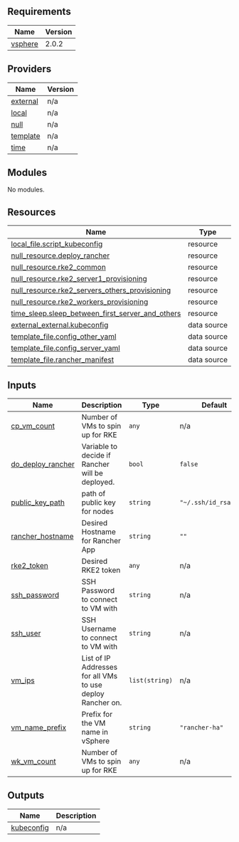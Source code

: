 ## Requirements

| Name | Version |
|------|---------|
| <a name="requirement_vsphere"></a> [vsphere](#requirement\_vsphere) | 2.0.2 |

## Providers

| Name | Version |
|------|---------|
| <a name="provider_external"></a> [external](#provider\_external) | n/a |
| <a name="provider_local"></a> [local](#provider\_local) | n/a |
| <a name="provider_null"></a> [null](#provider\_null) | n/a |
| <a name="provider_template"></a> [template](#provider\_template) | n/a |
| <a name="provider_time"></a> [time](#provider\_time) | n/a |

## Modules

No modules.

## Resources

| Name | Type |
|------|------|
| [local_file.script_kubeconfig](https://registry.terraform.io/providers/hashicorp/local/latest/docs/resources/file) | resource |
| [null_resource.deploy_rancher](https://registry.terraform.io/providers/hashicorp/null/latest/docs/resources/resource) | resource |
| [null_resource.rke2_common](https://registry.terraform.io/providers/hashicorp/null/latest/docs/resources/resource) | resource |
| [null_resource.rke2_server1_provisioning](https://registry.terraform.io/providers/hashicorp/null/latest/docs/resources/resource) | resource |
| [null_resource.rke2_servers_others_provisioning](https://registry.terraform.io/providers/hashicorp/null/latest/docs/resources/resource) | resource |
| [null_resource.rke2_workers_provisioning](https://registry.terraform.io/providers/hashicorp/null/latest/docs/resources/resource) | resource |
| [time_sleep.sleep_between_first_server_and_others](https://registry.terraform.io/providers/hashicorp/time/latest/docs/resources/sleep) | resource |
| [external_external.kubeconfig](https://registry.terraform.io/providers/hashicorp/external/latest/docs/data-sources/external) | data source |
| [template_file.config_other_yaml](https://registry.terraform.io/providers/hashicorp/template/latest/docs/data-sources/file) | data source |
| [template_file.config_server_yaml](https://registry.terraform.io/providers/hashicorp/template/latest/docs/data-sources/file) | data source |
| [template_file.rancher_manifest](https://registry.terraform.io/providers/hashicorp/template/latest/docs/data-sources/file) | data source |

## Inputs

| Name | Description | Type | Default | Required |
|------|-------------|------|---------|:--------:|
| <a name="input_cp_vm_count"></a> [cp\_vm\_count](#input\_cp\_vm\_count) | Number of VMs to spin up for RKE | `any` | n/a | yes |
| <a name="input_do_deploy_rancher"></a> [do\_deploy\_rancher](#input\_do\_deploy\_rancher) | Variable to decide if Rancher will be deployed. | `bool` | `false` | no |
| <a name="input_public_key_path"></a> [public\_key\_path](#input\_public\_key\_path) | path of public key for nodes | `string` | `"~/.ssh/id_rsa.pub"` | no |
| <a name="input_rancher_hostname"></a> [rancher\_hostname](#input\_rancher\_hostname) | Desired Hostname for Rancher App | `string` | `""` | no |
| <a name="input_rke2_token"></a> [rke2\_token](#input\_rke2\_token) | Desired RKE2 token | `any` | n/a | yes |
| <a name="input_ssh_password"></a> [ssh\_password](#input\_ssh\_password) | SSH Password to connect to VM with | `string` | n/a | yes |
| <a name="input_ssh_user"></a> [ssh\_user](#input\_ssh\_user) | SSH Username to connect to VM with | `string` | n/a | yes |
| <a name="input_vm_ips"></a> [vm\_ips](#input\_vm\_ips) | List of IP Addresses for all VMs to use deploy Rancher on. | `list(string)` | n/a | yes |
| <a name="input_vm_name_prefix"></a> [vm\_name\_prefix](#input\_vm\_name\_prefix) | Prefix for the VM name in vSphere | `string` | `"rancher-ha"` | no |
| <a name="input_wk_vm_count"></a> [wk\_vm\_count](#input\_wk\_vm\_count) | Number of VMs to spin up for RKE | `any` | n/a | yes |

## Outputs

| Name | Description |
|------|-------------|
| <a name="output_kubeconfig"></a> [kubeconfig](#output\_kubeconfig) | n/a |

